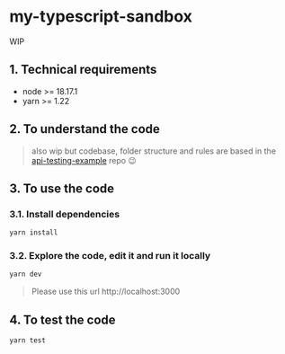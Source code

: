 # my-typescript-sandbox

WIP

## 1. Technical requirements

- node >= 18.17.1
- yarn >= 1.22

## 2. To understand the code

> also wip but codebase, folder structure and rules are based in the [api-testing-example](https://github.com/jersson/api-testing-example) repo :wink:

## 3. To use the code

### 3.1. Install dependencies

```bash
yarn install
```

### 3.2. Explore the code, edit it and run it locally

```bash
yarn dev
```

> Please use this url http://localhost:3000

## 4. To test the code

```bash
yarn test
```
